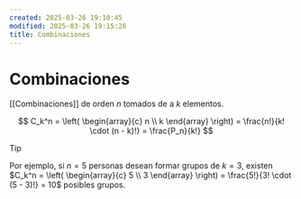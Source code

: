 ```yaml
---
created: 2025-03-26 19:10:45
modified: 2025-03-26 19:15:26
title: Combinaciones
---
```


# Combinaciones

[[Combinaciones]] de orden $n$ tomados de a $k$ elementos.

$$
C_k^n = \left( \begin{array}{c} n \\ k \end{array} \right) = \frac{n!}{k! \cdot (n - k)!} = \frac{P_n}{k!}
$$

> [!tip]
> Por ejemplo, si $n = 5$ personas desean formar grupos de $k = 3$, existen $C_k^n = \left( \begin{array}{c} 5 \\ 3 \end{array} \right) = \frac{5!}{3! \cdot (5 - 3)!} = 10$ posibles grupos.
